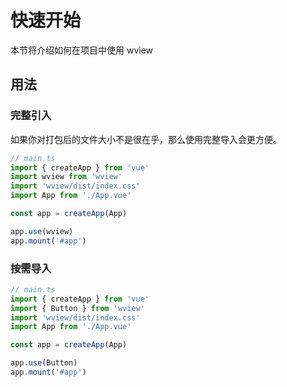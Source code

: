 # 快速开始

本节将介绍如何在项目中使用 wview

## 用法

### 完整引入

如果你对打包后的文件大小不是很在乎，那么使用完整导入会更方便。

```ts
// main.ts
import { createApp } from 'vue'
import wview from 'wview'
import 'wview/dist/index.css'
import App from './App.vue'

const app = createApp(App)

app.use(wview)
app.mount('#app')
```

### 按需导入

```ts
// main.ts
import { createApp } from 'vue'
import { Button } from 'wview'
import 'wview/dist/index.css'
import App from './App.vue'

const app = createApp(App)

app.use(Button)
app.mount('#app')
```